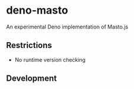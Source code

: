 # deno-masto
An experimental Deno implementation of Masto.js

## Restrictions
 - No runtime version checking

## Development
